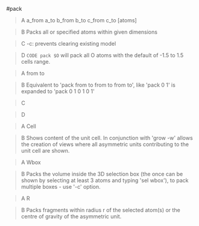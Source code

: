 #pack

>A a_from a_to b_from b_to c_from c_to [atoms]

>B Packs all or specified atoms within given dimensions

>C -c: prevents clearing existing model

>D `CODE pack $O` will pack all O atoms with the default of -1.5 to 1.5 cells range.

>A from to

>B Equivalent to 'pack from to from to from to', like 'pack 0 1' is expanded to 'pack 0 1 0 1 0 1'

>C

>D

>A Cell

>B Shows content of the unit cell. In conjunction with 'grow -w' allows the creation of views where all asymmetric units contributing to the unit cell are shown.

>A Wbox

>B Packs the volume inside the 3D selection box (the once can be shown by selecting at least 3 atoms and typing 'sel wbox'), to pack multiple boxes - use '-c' option.

>A R

>B Packs fragments within radius r of the selected atom(s) or the centre of gravity of the asymmetric unit.

